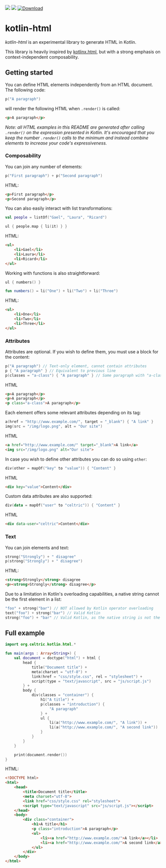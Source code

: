 ![](https://img.shields.io/circleci/project/github/celtric/kotlin-html.svg)
![](https://img.shields.io/github/license/celtric/kotlin-html.svg)
[ ![Download](https://api.bintray.com/packages/celtric/maven/kotlin-html/images/download.svg) ](https://bintray.com/celtric/maven/kotlin-html/_latestVersion)

# kotlin-html

_kotlin-html_ is an experimental library to generate HTML in Kotlin.

This library is heavily inspired by [kotlinx.html](https://github.com/Kotlin/kotlinx.html), but with a strong emphasis on context-independent composability.

## Getting started

You can define HTML elements independently from an HTML document. The following code:

```kotlin
p("A paragraph")
```

will render the following HTML when `.render()` is called:

```html
<p>A paragraph</p>
```
_Note: all HTML examples in this README are generated after calling `.render()` on the expression presented in Kotlin. It's encouraged that you keep the number `.render()` calls to the minimum and instead combine elements to increase your code's expressiveness._

### Composability

You can join any number of elements:

```kotlin
p("First paragraph") + p("Second paragraph")
```

HTML:

```html
<p>First paragraph</p>
<p>Second paragraph</p>
```

You can also easily interact with list transformations:

```kotlin
val people = listOf("Gael", "Laura", "Ricard")

ul { people.map { li(it) } }
```

HTML:

```html
<ul>
    <li>Gael</li>
    <li>Laura</li>
    <li>Ricard</li>
</ul>
```

Working with functions is also straightforward:

```kotlin
ul { numbers() }

fun numbers() = li("One") + li("Two") + li("Three")
```

HTML:

```html
<ul>
    <li>One</li>
    <li>Two</li>
    <li>Three</li>
</ul>
```

### Attributes

Attributes are optional. If you wish to define them, you must use a block for the content:

```kotlin
p("A paragraph") // Text-only element, cannot contain attributes
p { "A paragraph" } // Equivalent to previous line
p(classes = "a-class") { "A paragraph" } // Same paragraph with "a-class" class
```

HTML

```html
<p>A paragraph</p>
<p>A paragraph</p>
<p class="a-class">A paragraph</p>
```

Each element offers some relevant attributes depending on its tag:

```kotlin
a(href = "http://www.example.com/", target = "_blank") { "A link" }
img(src = "/img/logo.png", alt = "Our site")
```

HTML

```html
<a href="http://www.example.com/" target="_blank">A link</a>
<img src="/img/logo.png" alt="Our site">
```

In case you wish to define other attributes you can do so using `other`:

```kotlin
div(other = mapOf("key" to "value")) { "Content" }
```

HTML

```html
<div key="value">Content</div>
```

Custom data attributes are also supported:

```kotlin
div(data = mapOf("user" to "celtric")) { "Content" }
```

HTML

```html
<div data-user="celtric">Content</div>
```

### Text

You can join elements and text:

```kotlin
strong("Strongly") + " disagree"
p(strong("Strongly") + " disagree")
```

HTML:

```html
<strong>Strongly</strong> disagree
<p><strong>Strongly</strong> disagree</p>
```

Due to a limitation in Kotlin's overloading capabilities, a native string cannot be the first element in a list:

```kotlin
"foo" + strong("bar") // NOT allowed by Kotlin operator overloading
text("foo") + strong("bar") // Valid Kotlin
strong("foo") + "bar" // Valid Kotlin, as the native string is not the first element
```

## Full example

```kotlin
import org.celtric.kotlin.html.*

fun main(args : Array<String>) {
    val document = doctype("html") + html {
        head {
            title("Document title") +
            meta(charset = "utf-8") +
            link(href = "css/style.css", rel = "stylesheet") +
            script(type = "text/javascript", src = "js/script.js")
        } +
        body {
            div(classes = "container") {
                h1("A title") +
                p(classes = "introduction") {
                    "A paragraph"
                } +
                ul {
                    li(a("http://www.example.com/", "A link")) +
                    li(a("http://www.example.com/", "A second link"))
                }
            }
        }
    }

    print(document.render())
}
```

HTML:

```html
<!DOCTYPE html>
<html>
    <head>
        <title>Document title</title>
        <meta charset="utf-8">
        <link href="css/style.css" rel="stylesheet">
        <script type="text/javascript" src="js/script.js"></script>
    </head>
    <body>
        <div class="container">
            <h1>A title</h1>
            <p class="introduction">A paragraph</p>
            <ul>
                <li><a href="http://www.example.com/">A link</a></li>
                <li><a href="http://www.example.com/">A second link</a></li>
            </ul>
        </div>
    </body>
</html>
```
